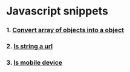 # Javascript snippets

### 1. [Convert array of objects into a object](array-to-object.js)

### 2. [Is string a url](is-url.js)

### 3. [Is mobile device](is-mobile.js)
